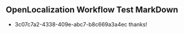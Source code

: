## OpenLocalization Workflow Test MarkDown
* 3c07c7a2-4338-409e-abc7-b8c669a3a4ec thanks!

<!--HONumber=Jan17_HO2-->


